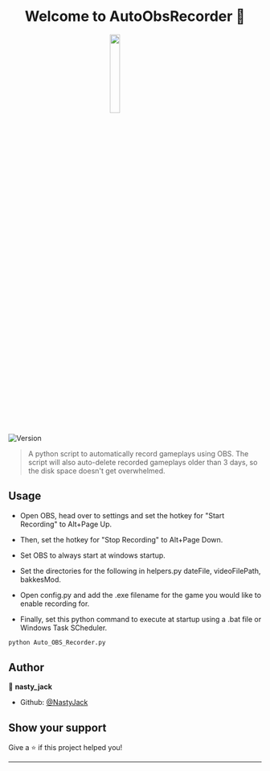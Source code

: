 <h1 align="center">Welcome to AutoObsRecorder 👋</h1>

<img src="auto-obs.recorder.png" class="center"/>

<p>
  <img alt="Version" src="https://img.shields.io/badge/version-1.0.0-blue.svg?cacheSeconds=2592000" />
</p>

<style>
.center {
  display: block;
  margin-left: auto;
  margin-right: auto;
  width: 20%;
}
</style>

> A python script to automatically record gameplays using OBS. The script will also auto-delete recorded gameplays older than 3 days, so the disk space doesn't get overwhelmed.

## Usage

* Open OBS, head over to settings and set the hotkey for "Start Recording" to Alt+Page Up.

* Then, set the hotkey for "Stop Recording" to Alt+Page Down.

* Set OBS to always start at windows startup.

* Set the directories for the following in helpers.py dateFile, videoFilePath, bakkesMod.

* Open config.py and add the .exe filename for the game you would like to enable recording for.

* Finally, set this python command to execute at startup using a .bat file or Windows Task SCheduler.


```sh
python Auto_OBS_Recorder.py
```

## Author

👤 **nasty_jack**

* Github: [@NastyJack](https://github.com/NastyJack)

## Show your support

Give a ⭐️ if this project helped you!

***
